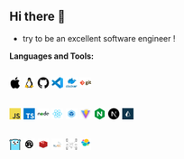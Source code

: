 
## Hi there 👋
  
* try to be an excellent software engineer !
  
**Languages and Tools:**  

<code><img width="20" height="20" src="./assets/basic/mac.png"></code>
<code><img width="20" height="20" src="./assets/basic/linux.png"></code>
<code><img width="20" height="20" src="./assets/basic/github.png"></code>
<code><img width="20" height="20" src="./assets/basic/vscode.svg"></code>
<code><img width="20" height="20" src="./assets/basic/docker.png"></code>
<code><img width="20" height="20" src="./assets/basic/git.png"></code>
---  

<code><img width="20" height="20" src="./assets/fe/js.png"></code>
<code><img width="20" height="20" src="./assets/fe/ts.png"></code>
<code><img width="20" height="20" src="./assets/fe/nodejs.png"></code>
<code><img width="20" height="20" src="./assets/fe/react.png"></code>
<code><img width="20" height="20" src="./assets/fe/webpack.png"></code>
<code><img width="20" height="20" src="./assets/fe/vite.png"></code>
<code><img width="20" height="20" src="./assets/fe/nginx.png"></code>
<code><img width="20" height="20" src="./assets/fe/nextjs.png"></code>
<code><img width="20" height="20" src="./assets/fe/prisma.png"></code>
---  

<code><img width="20" height="20" src="./assets/server/go.png"></code>
<code><img width="20" height="20" src="./assets/server/rust.svg"></code>
<code><img width="20" height="20" src="./assets/server/redis.png"></code>
<code><img width="20" height="20" src="./assets/server/mysql.png"></code>
<code><img width="20" height="20" src="./assets/server/message-queue.png"></code>
<code><img width="20" height="20" src="./assets/server/elastic.svg"></code>
---
